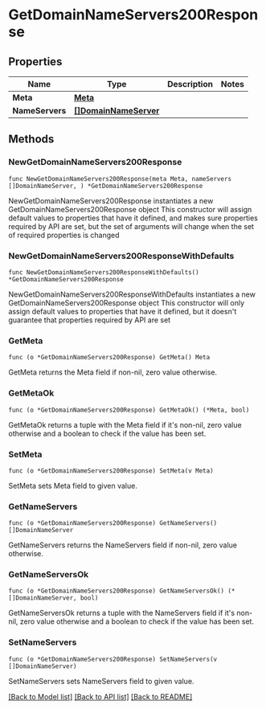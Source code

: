 # GetDomainNameServers200Response

## Properties

Name | Type | Description | Notes
------------ | ------------- | ------------- | -------------
**Meta** | [**Meta**](Meta.md) |  | 
**NameServers** | [**[]DomainNameServer**](DomainNameServer.md) |  | 

## Methods

### NewGetDomainNameServers200Response

`func NewGetDomainNameServers200Response(meta Meta, nameServers []DomainNameServer, ) *GetDomainNameServers200Response`

NewGetDomainNameServers200Response instantiates a new GetDomainNameServers200Response object
This constructor will assign default values to properties that have it defined,
and makes sure properties required by API are set, but the set of arguments
will change when the set of required properties is changed

### NewGetDomainNameServers200ResponseWithDefaults

`func NewGetDomainNameServers200ResponseWithDefaults() *GetDomainNameServers200Response`

NewGetDomainNameServers200ResponseWithDefaults instantiates a new GetDomainNameServers200Response object
This constructor will only assign default values to properties that have it defined,
but it doesn't guarantee that properties required by API are set

### GetMeta

`func (o *GetDomainNameServers200Response) GetMeta() Meta`

GetMeta returns the Meta field if non-nil, zero value otherwise.

### GetMetaOk

`func (o *GetDomainNameServers200Response) GetMetaOk() (*Meta, bool)`

GetMetaOk returns a tuple with the Meta field if it's non-nil, zero value otherwise
and a boolean to check if the value has been set.

### SetMeta

`func (o *GetDomainNameServers200Response) SetMeta(v Meta)`

SetMeta sets Meta field to given value.


### GetNameServers

`func (o *GetDomainNameServers200Response) GetNameServers() []DomainNameServer`

GetNameServers returns the NameServers field if non-nil, zero value otherwise.

### GetNameServersOk

`func (o *GetDomainNameServers200Response) GetNameServersOk() (*[]DomainNameServer, bool)`

GetNameServersOk returns a tuple with the NameServers field if it's non-nil, zero value otherwise
and a boolean to check if the value has been set.

### SetNameServers

`func (o *GetDomainNameServers200Response) SetNameServers(v []DomainNameServer)`

SetNameServers sets NameServers field to given value.



[[Back to Model list]](../README.md#documentation-for-models) [[Back to API list]](../README.md#documentation-for-api-endpoints) [[Back to README]](../README.md)


